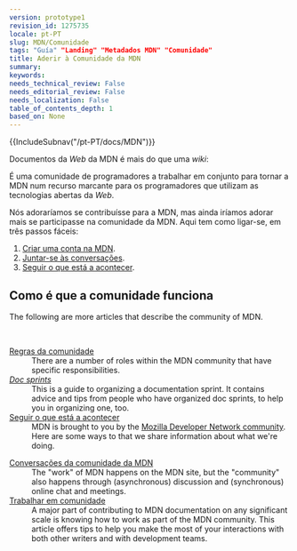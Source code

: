 ```yaml
---
version: prototype1
revision_id: 1275735
locale: pt-PT
slug: MDN/Comunidade
tags: "Guía" "Landing" "Metadados MDN" "Comunidade"
title: Aderir à Comunidade da MDN
summary: 
keywords: 
needs_technical_review: False
needs_editorial_review: False
needs_localization: False
table_of_contents_depth: 1
based_on: None
---
```

<div>{{IncludeSubnav("/pt-PT/docs/MDN")}}</div>

<div class="summary">
<p>Documentos da <em>Web </em>da MDN é mais do que uma <em>wiki</em>:</p>

<p>É uma comunidade de programadores a trabalhar em conjunto para tornar a MDN num recurso marcante para os programadores que utilizam as tecnologias abertas da <em>Web</em>.</p>
</div>

<p>Nós adoraríamos se contribuísse para a MDN, mas ainda iríamos adorar mais se participasse na comunidade da MDN. Aqui tem como ligar-se, em três passos fáceis:</p>

<ol>
 <li><a href="/pt-PT/docs/MDN/Contribute/Howto/Criar_uma_conta_MDN">Criar uma conta na MDN</a>.</li>
 <li><a href="/pt-PT/docs/MDN/Comunidade/Conversações">Juntar-se às conversações</a>.</li>
 <li><a href="/pt-PT/docs/MDN/Comunidade/O_que_está_a_acontecer">Seguir o que está a acontecer</a>.</li>
</ol>

<h2 id="Como_é_que_a_comunidade_funciona">Como é que a comunidade funciona</h2>

<p>The following are more articles that describe the community of MDN.</p>

<p>&nbsp;</p>

<div class="row topicpage-table">
<div class="section">
<dl>
 <dt class="landingPageList"><a href="/en-US/docs/MDN/Community/Roles">Regras da comunidade</a></dt>
 <dd class="landingPageList">There are a number of roles within the MDN community that have specific responsibilities.</dd>
 <dt class="landingPageList"><em><a href="/en-US/docs/MDN/Community/Doc_sprints">Doc sprints</a></em></dt>
 <dd class="landingPageList">This is a guide to organizing a documentation sprint. It contains advice and tips from people who have organized doc sprints, to help you in organizing one, too.</dd>
 <dt class="landingPageList"><a href="/en-US/docs/MDN/Community/Whats_happening">Seguir o que está a acontecer</a></dt>
 <dd class="landingPageList">MDN is brought to you by the <a class="external" href="https://wiki.mozilla.org/MDN">Mozilla Developer Network community</a>. Here are some ways to that we share information about what we're doing.</dd>
</dl>

<dl>
</dl>
</div>

<div class="section">
<dl>
 <dt class="landingPageList"><a href="/en-US/docs/MDN/Community/Conversations">Conversações da comunidade da MDN</a></dt>
 <dd class="landingPageList">The "work" of MDN happens on the MDN site, but the "community" also happens through (asynchronous) discussion and (synchronous) online chat and meetings.</dd>
 <dt class="landingPageList"><a href="/pt-PT/docs/MDN/Comunidade/Trabalhar_em_comunidade">Trabalhar em comunidade</a></dt>
 <dd class="landingPageList">A major part of contributing to MDN documentation on any significant scale is knowing how to work as part of the MDN community. This article offers tips to help you make the most of your interactions with both other writers and with development teams.</dd>
</dl>
</div>
</div>

